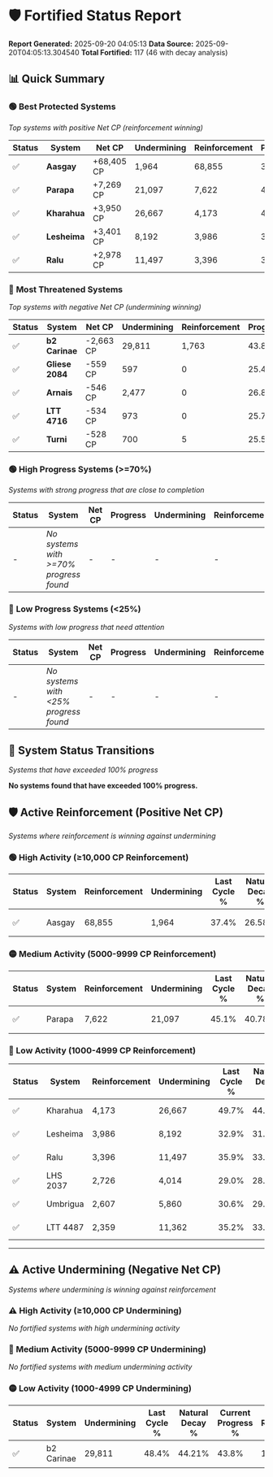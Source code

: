 # 🛡️ Fortified Status Report

**Report Generated:** 2025-09-20 04:05:13
**Data Source:** 2025-09-20T04:05:13.304540
**Total Fortified:** 117 (46 with decay analysis)

## 📊 Quick Summary

### 🟢 **Best Protected Systems**
*Top systems with positive Net CP (reinforcement winning)*

| Status | System | Net CP | Undermining | Reinforcement | Progress |
|--------|--------|--------|-------------|---------------|----------|
| ✅ | **Aasgay** | +68,405 CP | 1,964 | 68,855 | 37.1% |
| ✅ | **Parapa** | +7,269 CP | 21,097 | 7,622 | 41.9% |
| ✅ | **Kharahua** | +3,950 CP | 26,667 | 4,173 | 45.6% |
| ✅ | **Lesheima** | +3,401 CP | 8,192 | 3,986 | 31.6% |
| ✅ | **Ralu** | +2,978 CP | 11,497 | 3,396 | 34.1% |

### 🔴 **Most Threatened Systems**
*Top systems with negative Net CP (undermining winning)*

| Status | System | Net CP | Undermining | Reinforcement | Progress |
|--------|--------|--------|-------------|---------------|----------|
| ✅ | **b2 Carinae** | -2,663 CP | 29,811 | 1,763 | 43.8% |
| ✅ | **Gliese 2084** | -559 CP | 597 | 0 | 25.4% |
| ✅ | **Arnais** | -546 CP | 2,477 | 0 | 26.8% |
| ✅ | **LTT 4716** | -534 CP | 973 | 0 | 25.7% |
| ✅ | **Turni** | -528 CP | 700 | 5 | 25.5% |

### 🟢 **High Progress Systems (>=70%)**
*Systems with strong progress that are close to completion*

| Status | System | Net CP | Progress | Undermining | Reinforcement |
|--------|--------|--------|----------|-------------|---------------|
| - | *No systems with >=70% progress found* | - | - | - | - |

### 🔴 **Low Progress Systems (<25%)**
*Systems with low progress that need attention*

| Status | System | Net CP | Progress | Undermining | Reinforcement |
|--------|--------|--------|----------|-------------|---------------|
| - | *No systems with <25% progress found* | - | - | - | - |
## 🔄 System Status Transitions
*Systems that have exceeded 100% progress*

**No systems found that have exceeded 100% progress.**

## 🛡️ Active Reinforcement (Positive Net CP)
*Systems where reinforcement is winning against undermining*

### 🟢 High Activity (≥10,000 CP Reinforcement)

| Status | System | Reinforcement | Undermining | Last Cycle % | Natural Decay % | Current Progress % | Current CP | Net CP | Activity |
|--------|--------|---------------|-------------|--------------|-----------------|-------------------|------------|--------|----------|
| ✅ | Aasgay | 68,855 | 1,964 | 37.4% | 26.58% | 37.1% | 241,150 | +68,405 | 🟢 High Reinforcement |

### 🟡 Medium Activity (5000-9999 CP Reinforcement)

| Status | System | Reinforcement | Undermining | Last Cycle % | Natural Decay % | Current Progress % | Current CP | Net CP | Activity |
|--------|--------|---------------|-------------|--------------|-----------------|-------------------|------------|--------|----------|
| ✅ | Parapa | 7,622 | 21,097 | 45.1% | 40.78% | 41.9% | 272,350 | +7,269 | 🟡 Medium Reinforcement |

### 🔴 Low Activity (1000-4999 CP Reinforcement)

| Status | System | Reinforcement | Undermining | Last Cycle % | Natural Decay % | Current Progress % | Current CP | Net CP | Activity |
|--------|--------|---------------|-------------|--------------|-----------------|-------------------|------------|--------|----------|
| ✅ | Kharahua | 4,173 | 26,667 | 49.7% | 44.99% | 45.6% | 296,400 | +3,950 | 🔵 Low Reinforcement |
| ✅ | Lesheima | 3,986 | 8,192 | 32.9% | 31.08% | 31.6% | 205,400 | +3,401 | 🔵 Low Reinforcement |
| ✅ | Ralu | 3,396 | 11,497 | 35.9% | 33.64% | 34.1% | 221,650 | +2,978 | 🔵 Low Reinforcement |
| ✅ | LHS 2037 | 2,726 | 4,014 | 29.0% | 28.06% | 28.4% | 184,599 | +2,230 | 🔵 Low Reinforcement |
| ✅ | Umbrigua | 2,607 | 5,860 | 30.6% | 29.38% | 29.7% | 193,050 | +2,061 | 🔵 Low Reinforcement |
| ✅ | LTT 4487 | 2,359 | 11,362 | 35.2% | 33.26% | 33.5% | 217,750 | +1,559 | 🔵 Low Reinforcement |


---

## ⚠️ Active Undermining (Negative Net CP)
*Systems where undermining is winning against reinforcement*

### ⚠️ High Activity (≥10,000 CP Undermining)

*No fortified systems with high undermining activity*

### 🔶 Medium Activity (5000-9999 CP Undermining)

*No fortified systems with medium undermining activity*

### 🟡 Low Activity (1000-4999 CP Undermining)

| Status | System | Undermining | Last Cycle % | Natural Decay % | Current Progress % | Reinforcement | Current CP | Net CP | Activity |
|--------|--------|-------------|--------------|-----------------|-------------------|---------------|------------|--------|----------|
| ✅ | b2 Carinae | 29,811 | 48.4% | 44.21% | 43.8% | 1,763 | 284,699 | -2,663 | 🟡 Low Undermining |
